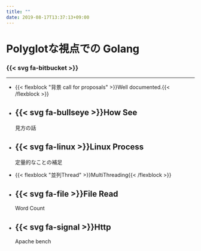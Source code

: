 ```yaml
---
title: ""
date: 2019-08-17T13:37:13+09:00
---
```

<!--: .wrap .aligncenter bg=top-background -->


# <!--: .text-landing --> Polyglotな視点での Golang


### {{< svg fa-bitbucket >}}


---
<!--: .wrap -->

<!--: .flexblock features  -->
- {{< flexblock "<span>背景</span> call for proposals" >}}Well documented.{{< /flexblock >}}
- <div><h2>{{< svg fa-bullseye >}}How See</h2>見方の話</div>
- <div><h2>{{< svg fa-linux >}}Linux Process</h2>定量的なことの補足</div>

- {{< flexblock "<span>並列</span>Thread" >}}MultiThreading{{< /flexblock >}}
- <div><h2>{{< svg fa-file >}}File Read</h2>Word Count</div>
- <div><h2>{{< svg fa-signal >}}Http</h2>Apache bench</div>
